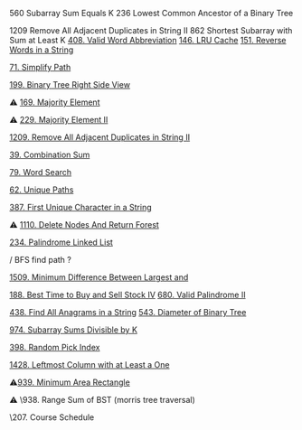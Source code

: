 560 Subarray Sum Equals K
236 Lowest Common Ancestor of a Binary Tree

1209 Remove All Adjacent Duplicates in String II
862 Shortest Subarray with Sum at Least K
[408. Valid Word Abbreviation](https://leetcode.com/problems/valid-word-abbreviation)
[146. LRU Cache](https://leetcode.com/problems/lru-cache)
[151. Reverse Words in a String](https://leetcode.com/problems/reverse-words-in-a-string)

[71. Simplify Path](https://leetcode.com/problems/simplify-path)

[199. Binary Tree Right Side View](https://leetcode.com/problems/binary-tree-right-side-view)

⚠️ [169. Majority Element](https://leetcode.com/problems/majority-element)

⚠️ [229. Majority Element II](https://leetcode.com/problems/majority-element-ii)

[1209. Remove All Adjacent Duplicates in String II](https://leetcode.com/problems/remove-all-adjacent-duplicates-in-string-ii)

[39. Combination Sum](https://leetcode.com/problems/combination-sum)

[79. Word Search](https://leetcode.com/problems/word-search)

[62. Unique Paths](https://leetcode.com/problems/unique-paths)

[387. First Unique Character in a String](https://leetcode.com/problems/first-unique-character-in-a-string)

⚠️ [1110. Delete Nodes And Return Forest](https://leetcode.com/problems/delete-nodes-and-return-forest)

[234. Palindrome Linked List](https://leetcode.com/problems/palindrome-linked-list)

/ BFS find path ?

[1509. Minimum Difference Between Largest and](https://leetcode.com/problems/minimum-difference-between-largest-and-smallest-value-in-three-moves)

 [188. Best Time to Buy and Sell Stock IV](https://leetcode.com/problems/best-time-to-buy-and-sell-stock-iv)
[680. Valid Palindrome II](https://leetcode.com/problems/valid-palindrome-ii)

[438. Find All Anagrams in a String](https://leetcode.com/problems/find-all-anagrams-in-a-string)
[543. Diameter of Binary Tree](https://leetcode.com/problems/diameter-of-binary-tree)

[974. Subarray Sums Divisible by K](https://leetcode.com/problems/subarray-sums-divisible-by-k)

[398. Random Pick Index](https://leetcode.com/problems/random-pick-index)

[1428. Leftmost Column with at Least a One](https://leetcode.com/problems/leftmost-column-with-at-least-a-one)

⚠️[939. Minimum Area Rectangle](https://leetcode.com/problems/minimum-area-rectangle)

⚠️ \938. Range Sum of BST (morris tree traversal)

\207. Course Schedule

